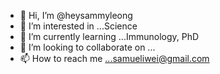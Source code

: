 - 👋 Hi, I’m @heysammyleong
- 👀 I’m interested in ...Science
- 🌱 I’m currently learning ...Immunology, PhD
- 💞️ I’m looking to collaborate on ...
- 📫 How to reach me ...samueliwei@gmail.com

<!---
heysammyleong/heysammyleong is a ✨ special ✨ repository because its `README.md` (this file) appears on your GitHub profile.
You can click the Preview link to take a look at your changes.
--->

